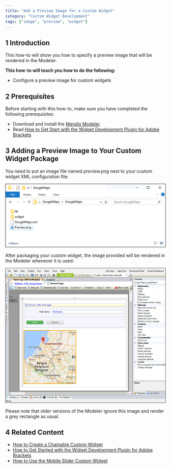```yaml
---
title: "Add a Preview Image for a Custom Widget"
category: "Custom Widget Development"
tags: ["image", "preview", "widget"]
---
```


## 1 Introduction

This how-to will show you how to specify a preview image that will be rendered in the Modeler.

**This how-to will teach you how to do the following:**

* Configure a preview image for custom widgets

## 2 Prerequisites

Before starting with this how-to, make sure you have completed the following prerequisites:

* Download and install the [Mendix Modeler](https://appstore.home.mendix.com/link/modelers/)
* Read [How to Get Start with the Widget Development Plugin for Adobe Brackets](getting-started-with-the-widget-development-plugin-for-adobe-brackets)

## 3 Adding a Preview Image to Your Custom Widget Package

You need to put an image file named *preview.png* next to your custom widget XML configuration file:

![](attachments/Custom+Widget+Preview+Image/01_Folder_View.png)

After packaging your custom widget, the image provided will be rendered in the Modeler whenever it is used:

![](attachments/Custom+Widget+Preview+Image/02_Modeler_Preview.png)

Please note that older versions of the Modeler ignore this image and render a grey rectangle as usual.

## 4 Related Content

* [How to Create a Chainable Custom Widget](create-a-chainable-custom-widget)
* [How to Get Started with the Widget Development Plugin for Adobe Brackets](getting-started-with-the-widget-development-plugin-for-adobe-brackets)
* [How to Use the Mobile Slider Custom Widget](the-mobile-slider-custom-widget)
